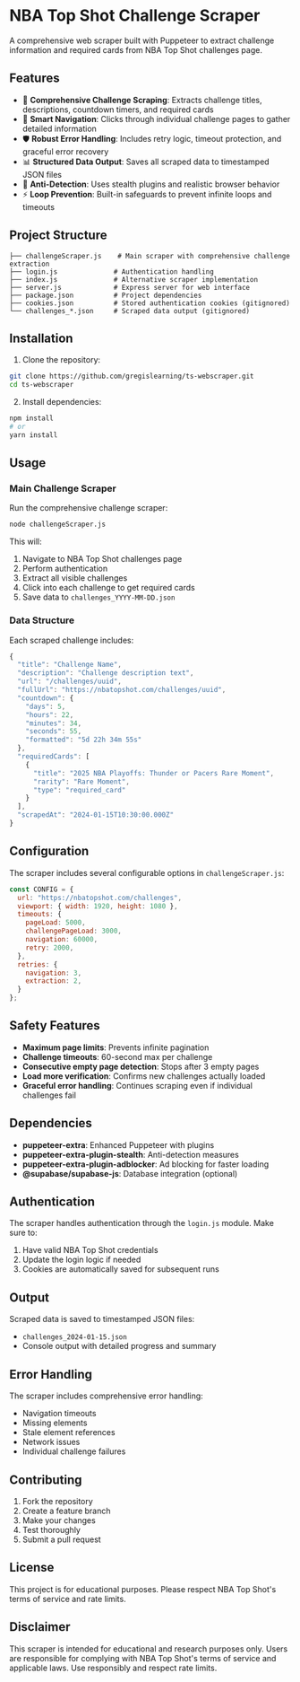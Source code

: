 # NBA Top Shot Challenge Scraper

A comprehensive web scraper built with Puppeteer to extract challenge information and required cards from NBA Top Shot challenges page.

## Features

- 🎯 **Comprehensive Challenge Scraping**: Extracts challenge titles, descriptions, countdown timers, and required cards
- 🔄 **Smart Navigation**: Clicks through individual challenge pages to gather detailed information
- 🛡️ **Robust Error Handling**: Includes retry logic, timeout protection, and graceful error recovery
- 📊 **Structured Data Output**: Saves all scraped data to timestamped JSON files
- 🚀 **Anti-Detection**: Uses stealth plugins and realistic browser behavior
- ⚡ **Loop Prevention**: Built-in safeguards to prevent infinite loops and timeouts

## Project Structure

```
├── challengeScraper.js    # Main scraper with comprehensive challenge extraction
├── login.js              # Authentication handling
├── index.js              # Alternative scraper implementation
├── server.js             # Express server for web interface
├── package.json          # Project dependencies
├── cookies.json          # Stored authentication cookies (gitignored)
└── challenges_*.json     # Scraped data output (gitignored)
```

## Installation

1. Clone the repository:
```bash
git clone https://github.com/gregislearning/ts-webscraper.git
cd ts-webscraper
```

2. Install dependencies:
```bash
npm install
# or
yarn install
```

## Usage

### Main Challenge Scraper

Run the comprehensive challenge scraper:

```bash
node challengeScraper.js
```

This will:
1. Navigate to NBA Top Shot challenges page
2. Perform authentication
3. Extract all visible challenges
4. Click into each challenge to get required cards
5. Save data to `challenges_YYYY-MM-DD.json`

### Data Structure

Each scraped challenge includes:

```javascript
{
  "title": "Challenge Name",
  "description": "Challenge description text",
  "url": "/challenges/uuid",
  "fullUrl": "https://nbatopshot.com/challenges/uuid",
  "countdown": {
    "days": 5,
    "hours": 22,
    "minutes": 34,
    "seconds": 55,
    "formatted": "5d 22h 34m 55s"
  },
  "requiredCards": [
    {
      "title": "2025 NBA Playoffs: Thunder or Pacers Rare Moment",
      "rarity": "Rare Moment",
      "type": "required_card"
    }
  ],
  "scrapedAt": "2024-01-15T10:30:00.000Z"
}
```

## Configuration

The scraper includes several configurable options in `challengeScraper.js`:

```javascript
const CONFIG = {
  url: "https://nbatopshot.com/challenges",
  viewport: { width: 1920, height: 1080 },
  timeouts: {
    pageLoad: 5000,
    challengePageLoad: 3000,
    navigation: 60000,
    retry: 2000,
  },
  retries: {
    navigation: 3,
    extraction: 2,
  }
};
```

## Safety Features

- **Maximum page limits**: Prevents infinite pagination
- **Challenge timeouts**: 60-second max per challenge
- **Consecutive empty page detection**: Stops after 3 empty pages
- **Load more verification**: Confirms new challenges actually loaded
- **Graceful error handling**: Continues scraping even if individual challenges fail

## Dependencies

- **puppeteer-extra**: Enhanced Puppeteer with plugins
- **puppeteer-extra-plugin-stealth**: Anti-detection measures
- **puppeteer-extra-plugin-adblocker**: Ad blocking for faster loading
- **@supabase/supabase-js**: Database integration (optional)

## Authentication

The scraper handles authentication through the `login.js` module. Make sure to:

1. Have valid NBA Top Shot credentials
2. Update the login logic if needed
3. Cookies are automatically saved for subsequent runs

## Output

Scraped data is saved to timestamped JSON files:
- `challenges_2024-01-15.json`
- Console output with detailed progress and summary

## Error Handling

The scraper includes comprehensive error handling:
- Navigation timeouts
- Missing elements
- Stale element references
- Network issues
- Individual challenge failures

## Contributing

1. Fork the repository
2. Create a feature branch
3. Make your changes
4. Test thoroughly
5. Submit a pull request

## License

This project is for educational purposes. Please respect NBA Top Shot's terms of service and rate limits.

## Disclaimer

This scraper is intended for educational and research purposes only. Users are responsible for complying with NBA Top Shot's terms of service and applicable laws. Use responsibly and respect rate limits. 